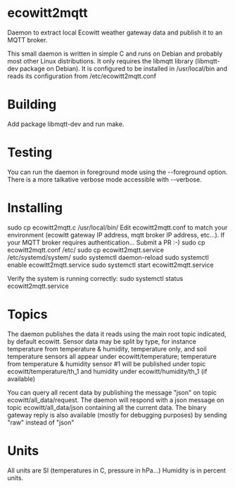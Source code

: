 # ecowitt2mqtt
Daemon to extract local Ecowitt weather gateway data and publish it to an MQTT broker.

This small daemon is written in simple C and runs on Debian and probably most other Linux distributions. It only requires the libmqtt library (libmqtt-dev package on Debian).
It is configured to be installed in /usr/local/bin and reads its configuration from /etc/ecowitt2mqtt.conf

# Building
Add package libmqtt-dev and run make.

# Testing
You can run the daemon in foreground mode using the --foreground option. There is a more talkative verbose mode accessible with --verbose.

# Installing
sudo cp ecowitt2mqtt.c /usr/local/bin/
Edit ecowitt2mqtt.conf to match your environment (ecowitt gateway IP address, mqtt broker IP address, etc...). If your MQTT broker requires authentication... Submit a PR :-)
sudo cp ecowitt2mqtt.conf /etc/
sudo cp ecowitt2mqtt.service /etc/systemd/system/
sudo systemctl daemon-reload
sudo systemctl enable ecowitt2mqtt.service
sudo systemctl start ecowitt2mqtt.service

Verify the system is running correctly:
sudo systemctl status ecowitt2mqtt.service

# Topics
The daemon publishes the data it reads using the main root topic indicated, by default ecowitt. Sensor data may be split by type, for instance temperature from
temperature & humidity, temperature only, and soil temperature sensors all appear under ecowitt/temperature; temperature from temperature & humidity sensor #1 will be
published under topic ecowitt/temperature/th_1 and humidity under ecowitt/humidity/th_1 (if available)

You can query all recent data by publishing the message "json" on topic ecowitt/all_data/request. The daemon will respond with a json message on topic ecowitt/all_data/json
containing all the current data.
The binary gateway reply is also available (mostly for debugging purposes) by sending "raw" instead of "json"

# Units
All units are SI (temperatures in C, pressure in hPa...) Humidity is in percent units.
